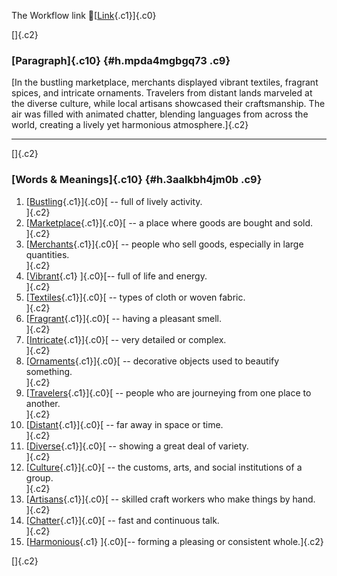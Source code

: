 The Workflow link
👏[[Link](https://www.google.com/url?q=http://www.google.com&sa=D&source=editors&ust=1760628101086195&usg=AOvVaw0p2BJJ0X8J_jaMiM2CbSw3){.c1}]{.c0}

[]{.c2}

### [Paragraph]{.c10} {#h.mpda4mgbgq73 .c9}

[In the bustling marketplace, merchants displayed vibrant textiles,
fragrant spices, and intricate ornaments. Travelers from distant lands
marveled at the diverse culture, while local artisans showcased their
craftsmanship. The air was filled with animated chatter, blending
languages from across the world, creating a lively yet harmonious
atmosphere.]{.c2}

------------------------------------------------------------------------

[]{.c2}

### [Words & Meanings]{.c10} {#h.3aalkbh4jm0b .c9}

1.  [[Bustling](https://www.google.com/url?q=http://www.google.com&sa=D&source=editors&ust=1760628101087713&usg=AOvVaw3DyDStx4Om2S-CcRSaBkzu){.c1}]{.c0}[ --
    full of lively activity.\
    ]{.c2}
2.  [[Marketplace](https://www.google.com/url?q=http://www.google.com&sa=D&source=editors&ust=1760628101088050&usg=AOvVaw11vere04pdlm4zNfIU2pOx){.c1}]{.c0}[ --
    a place where goods are bought and sold.\
    ]{.c2}
3.  [[Merchants](https://www.google.com/url?q=http://www.google.com&sa=D&source=editors&ust=1760628101088289&usg=AOvVaw3GTHXUYlgW9C0gohx_i1b-){.c1}]{.c0}[ --
    people who sell goods, especially in large quantities.\
    ]{.c2}
4.  [[Vibrant](https://www.google.com/url?q=http://www.google.com&sa=D&source=editors&ust=1760628101088541&usg=AOvVaw1OHhXeJAeRUm7tXd6qX7tD){.c1}
    ]{.c0}[-- full of life and energy.\
    ]{.c2}
5.  [[Textiles](https://www.google.com/url?q=http://www.google.com&sa=D&source=editors&ust=1760628101088795&usg=AOvVaw2zhZGzLGL4ycVetQU_g31I){.c1}]{.c0}[ --
    types of cloth or woven fabric.\
    ]{.c2}
6.  [[Fragrant](https://www.google.com/url?q=http://www.google.com&sa=D&source=editors&ust=1760628101088992&usg=AOvVaw3lV_KdLytwl2CAKS5dOBEy){.c1}]{.c0}[ --
    having a pleasant smell.\
    ]{.c2}
7.  [[Intricate](https://www.google.com/url?q=http://www.google.com&sa=D&source=editors&ust=1760628101089179&usg=AOvVaw3W-bXQccElteyEj8xPGw_9){.c1}]{.c0}[ --
    very detailed or complex.\
    ]{.c2}
8.  [[Ornaments](https://www.google.com/url?q=http://www.google.com&sa=D&source=editors&ust=1760628101089368&usg=AOvVaw1JpHsQgznMz9OD3zkGGSmf){.c1}]{.c0}[ --
    decorative objects used to beautify something.\
    ]{.c2}
9.  [[Travelers](https://www.google.com/url?q=http://www.google.com&sa=D&source=editors&ust=1760628101089589&usg=AOvVaw0m76ndpOBJqAJ7p0Gn5QUR){.c1}]{.c0}[ --
    people who are journeying from one place to another.\
    ]{.c2}
10. [[Distant](https://www.google.com/url?q=http://www.google.com&sa=D&source=editors&ust=1760628101089818&usg=AOvVaw16naFBPSrP8I-UiEXqUdmk){.c1}]{.c0}[ --
    far away in space or time.\
    ]{.c2}
11. [[Diverse](https://www.google.com/url?q=http://www.google.com&sa=D&source=editors&ust=1760628101089998&usg=AOvVaw29RX_9389iGHCiJzj_ff74){.c1}]{.c0}[ --
    showing a great deal of variety.\
    ]{.c2}
12. [[Culture](https://www.google.com/url?q=http://www.google.com&sa=D&source=editors&ust=1760628101090250&usg=AOvVaw3AmO9-tCekMLHSgYuDrSEz){.c1}]{.c0}[ --
    the customs, arts, and social institutions of a group.\
    ]{.c2}
13. [[Artisans](https://www.google.com/url?q=http://www.google.com&sa=D&source=editors&ust=1760628101090491&usg=AOvVaw1uuHEkG8TyOW4OoCDXHfdw){.c1}]{.c0}[ --
    skilled craft workers who make things by hand.\
    ]{.c2}
14. [[Chatter](https://www.google.com/url?q=http://www.google.com&sa=D&source=editors&ust=1760628101090704&usg=AOvVaw3z7HWQBz-VpnOp3vgM6sJP){.c1}]{.c0}[ --
    fast and continuous talk.\
    ]{.c2}
15. [[Harmonious](https://www.google.com/url?q=http://www.google.com&sa=D&source=editors&ust=1760628101090895&usg=AOvVaw1nfww1Sv9oycMzdXQFMQAO){.c1}
    ]{.c0}[-- forming a pleasing or consistent whole.]{.c2}

[]{.c2}
